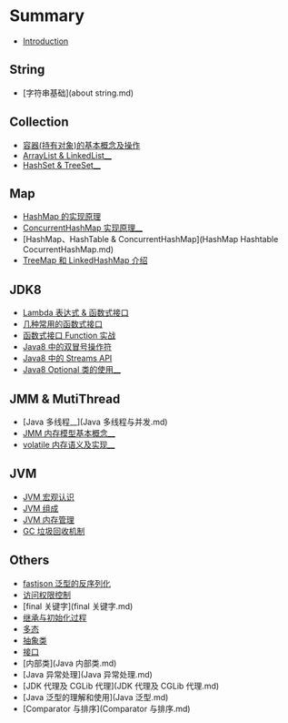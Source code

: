 # Summary

- [Introduction](README.md)

## String

- [字符串基础](about string.md)


## Collection

- [容器(持有对象)的基本概念及操作](容器的基本概念及操作.md)
- [ArrayList & LinkedList__]()
- [HashSet & TreeSet__]()

## Map

- [HashMap 的实现原理](HashMap.md)
- [ConcurrentHashMap 实现原理__](ConcurrentHashMap.md)
- [HashMap、HashTable & ConcurrentHashMap](HashMap Hashtable CocurrentHashMap.md)
- [TreeMap 和 LinkedHashMap 介绍](TreeMap-LinkedHashMap.md)


## JDK8

- [Lambda 表达式 & 函数式接口](jdk8_lambda_expression.md)
- [几种常用的函数式接口](jdk8_interface_function_commons.md)
- [函数式接口 Function 实战](jdk8_interface_function_practise.md)
- [Java8 中的双冒号操作符](jdk8_double_colon_operator.md)
- [Java8 中的 Streams API](jdk8_streams_api.md)
- [Java8 Optional 类的使用__]()

## JMM & MutiThread

- [Java 多线程__](Java 多线程与并发.md)
- [JMM 内存模型基本概念__]()
- [volatile 内存语义及实现__]()

## JVM

- [JVM 宏观认识](jvm/jvm-introduction.md)
- [JVM 组成](jvm/jvm-components.md)
- [JVM 内存管理](jvm/jvm-memory-management.md)
- [GC 垃圾回收机制](jvm/jvm-gc.md)


## Others

- [fastjson 泛型的反序列化](fastjson-deserilize.md)
- [访问权限控制](访问权限控制.md)
- [final 关键字](final 关键字.md)
- [继承与初始化过程](初始化和类的加载.md)
- [多态](多态.md)
- [抽象类](抽象类.md)
- [接口](接口.md)
- [内部类](Java 内部类.md)
- [Java 异常处理](Java 异常处理.md)
- [JDK 代理及 CGLib 代理](JDK 代理及 CGLib 代理.md)
- [Java 泛型的理解和使用](Java 泛型.md)
- [Comparator 与排序](Comparator 与排序.md)

